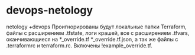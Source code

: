 # devops-netology
netology
+devops
Проигнорированы будут локальные папки Terraform, файлы с расширением .tfstate,
логи крашей, все с расширением .tfvars, оканчивающиеся на *_override.tf
*_override.tf.json, а так же файлы с .terraformrc и terraform.rc.
Включены !example_override.tf.
